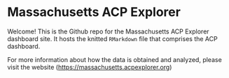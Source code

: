 # Massachusetts ACP Explorer

Welcome! This is the Github repo for the Massachusetts ACP Explorer dashboard site. It hosts the knitted `RMarkdown` file that comprises the ACP dashboard.

For more information about how the data is obtained and analyzed, please visit the website (https://massachusetts.acpexplorer.org)
